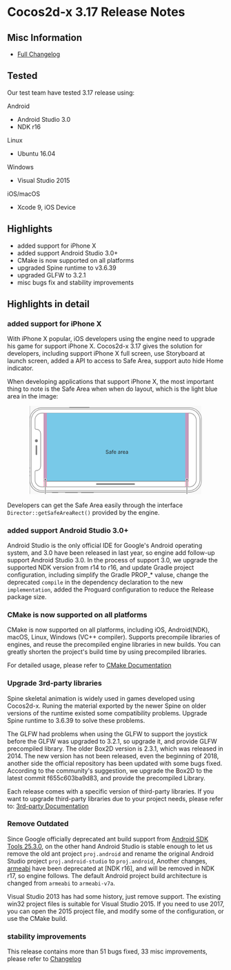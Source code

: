 # Cocos2d-x 3.17 Release Notes #

## Misc Information

- [Full Changelog](https://github.com/cocos2d/cocos2d-x/blob/v3/CHANGELOG)

## Tested

Our test team have tested 3.17 release using: 

Android 

- Android Studio 3.0
- NDK r16

Linux

- Ubuntu 16.04

Windows

- Visual Studio 2015

iOS/macOS

- Xcode 9, iOS Device

## Highlights

- added support for iPhone X
- added support Android Studio 3.0+ 
- CMake is now supported on all platforms
- upgraded Spine runtime to v3.6.39 
- upgraded GLFW to 3.2.1
- misc bugs fix and stability improvements

## Highlights in detail

### added support for iPhone X

With iPhone X popular, iOS developers using the engine need to upgrade his game for support iPhone X. Cocos2d-x 3.17 gives the solution for developers, including support iPhone X full screen, use Storyboard at launch screen, added a API to access to Safe Area, support auto hide Home indicator.

When developing applications that support iPhone X, the most important thing to note is the Safe Area when when do layout, which is the light blue area in the image:

<p align="center">
  <img width="400" src="https://raw.githubusercontent.com/cocos2d/cocos2d-x-docs/master/en/installation/iOS-img/iPhoneXSafeArea.png">
</p>

Developers can get the Safe Area easily through the interface `Director::getSafeAreaRect()` provided by the engine.

### added support Android Studio 3.0+ 

Android Studio is the only official IDE for Google's Android operating system, and 3.0 have been released in last year, so engine add follow-up support Android Studio 3.0. In the process of support 3.0, we upgrade the supported NDK version from r14 to r16, and update Gradle project configuration, including simplify the Gradle PROP_* valuse, change the deprecated `compile` in the dependency declaration to the new `implementation`, added the Proguard configuration to reduce the Release package size.

### CMake is now supported on all platforms

CMake is now supported on all platforms, including iOS, Android(NDK), macOS, Linux, Windows (VC++ compiler). Supports precompile libraries of engines, and reuse the precompiled engine libraries in new builds. You can greatly shorten the project's build time by using precompiled libraries.

For detailed usage, please refer to [CMake Documentation](https://github.com/cocos2d/cocos2d-x/blob/v3/cmake/README.md)

### Upgrade 3rd-party libraries

Spine skeletal animation is widely used in games developed using Cocos2d-x. Runing the material exported by the newer Spine on older versions of the runtime existed some compatibility problems. Upgrade Spine runtime to 3.6.39 to solve these problems.

The GLFW had problems when using the GLFW to support the joystick before the GLFW was upgraded to 3.2.1, so upgrade it, and provide GLFW precompiled library. The older Box2D version is 2.3.1, which was released in 2014. The new version has not been released, even the beginning of 2018, another side the official repository has been updated with some bugs fixed. According to the community's suggestion, we upgrade the Box2D to the latest commit f655c603ba9d83, and provide the precompiled Library.

Each release comes with a specific version of third-party libraries. If you want to upgrade third-party libraries due to your project needs, please refer to: [3rd-party Documentation](https://github.com/cocos2d/cocos2d-x-3rd-party-libs-src/blob/v3/README.md)

### Remove Outdated

Since Google officially deprecated ant build support from [Android SDK Tools 25.3.0](http://tools.android.com/recent/androidsdktoolsrevision2530feb2017), on the other hand Android Studio is stable enough to let us remove the old ant project `proj.android` and rename the original Android Studio project `proj.android-studio` to `proj.android`, Another changes, [armeabi](https://developer.android.com/ndk/guides/abis) have been deprecated at [NDK r16], and will be removed in NDK r17, so engine follows. The default Android project build architecture is changed from `armeabi` to `armeabi-v7a`.

Visual Studio 2013 has had some history, just remove support. The existing win32 project files is suitable for Visual Studio 2015. If you need to use 2017, you can open the 2015 project file, and modify some of the configuration, or use the CMake build.

### stability improvements

This release contains more than 51 bugs fixed, 33 misc improvements, please refer to [Changelog](https://github.com/cocos2d/cocos2d-x/blob/v3/CHANGELOG)
